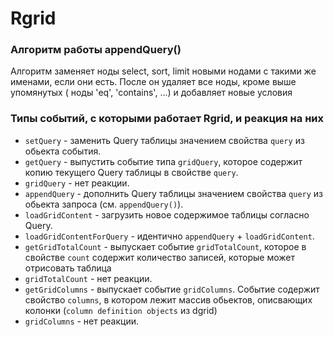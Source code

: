 # Rgrid
### Алгоритм работы appendQuery()
Алгоритм заменяет ноды select, sort, limit новыми нодами с такими же именами, если они есть.
После он удаляет все ноды, кроме выше упомянутых ( ноды 'eq', 'contains', ...)
и добавляет новые условия

### Типы событий, с которыми работает Rgrid, и реакция на них
* `setQuery` - заменить Query таблицы значением свойства `query` из обьекта события.
* `getQuery` - выпустить событие типа `gridQuery`, которое содержит копию
текущего Query таблицы в свойстве `query`.
* `gridQuery` - нет реакции.
* `appendQuery` - дополнить Query таблицы значением свойства `query` из обьекта
запроса (см. `appendQuery()`).
* `loadGridContent` - загрузить новое содержимое таблицы согласно Query.
* `loadGridContentForQuery` - идентично `appendQuery` + `loadGridContent`.
* `getGridTotalCount` - выпускает событие `gridTotalCount`, которое в свойстве
`count` содержит количество записей, которые может отрисовать таблица
* `gridTotalCount` - нет реакции.
* `getGridColumns` - выпускает событие `gridColumns`. Событие содержит свойство `columns`, в котором лежит массив обьектов,
описвающих колонки (`column definition objects` из dgrid)
* `gridColumns` - нет реакции.